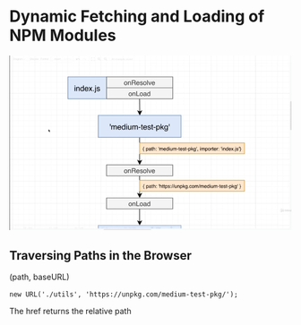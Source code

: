 # Dynamic Fetching and Loading of NPM Modules

![plot](./imgs/08-01-relative-paths.png)

## Traversing Paths in the Browser

(path, baseURL)

```
new URL('./utils', 'https://unpkg.com/medium-test-pkg/');
```

The href returns the relative path
